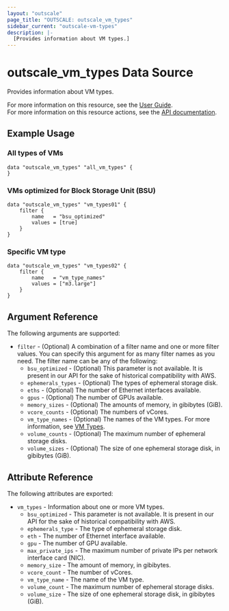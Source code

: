 ```yaml
---
layout: "outscale"
page_title: "OUTSCALE: outscale_vm_types"
sidebar_current: "outscale-vm-types"
description: |-
  [Provides information about VM types.]
---
```


# outscale_vm_types Data Source

Provides information about VM types.

For more information on this resource, see the [User Guide](https://docs.outscale.com/en/userguide/VM-Types.html).  
For more information on this resource actions, see the [API documentation](https://docs.outscale.com/api#readvmtypes).

## Example Usage

### All types of VMs
```hcl
data "outscale_vm_types" "all_vm_types" {
}
```

### VMs optimized for Block Storage Unit (BSU)
```hcl
data "outscale_vm_types" "vm_types01" {
    filter {
        name   = "bsu_optimized"
        values = [true]
    }
}
```

### Specific VM type
```hcl
data "outscale_vm_types" "vm_types02" {
    filter {
        name   = "vm_type_names"
        values = ["m3.large"]
    }
}
```

## Argument Reference

The following arguments are supported:

* `filter` - (Optional) A combination of a filter name and one or more filter values. You can specify this argument for as many filter names as you need. The filter name can be any of the following:
    * `bsu_optimized` - (Optional) This parameter is not available. It is present in our API for the sake of historical compatibility with AWS.
    * `ephemerals_types` - (Optional) The types of ephemeral storage disk.
    * `eths` - (Optional) The number of Ethernet interfaces available.
    * `gpus` - (Optional) The number of GPUs available.
    * `memory_sizes` - (Optional) The amounts of memory, in gibibytes (GiB).
    * `vcore_counts` - (Optional) The numbers of vCores.
    * `vm_type_names` - (Optional) The names of the VM types. For more information, see [VM Types](https://docs.outscale.com/en/userguide/VM-Types.html).
    * `volume_counts` - (Optional) The maximum number of ephemeral storage disks.
    * `volume_sizes` - (Optional) The size of one ephemeral storage disk, in gibibytes (GiB).

## Attribute Reference

The following attributes are exported:

* `vm_types` - Information about one or more VM types.
    * `bsu_optimized` - This parameter is not available. It is present in our API for the sake of historical compatibility with AWS.
    * `ephemerals_type` - The type of ephemeral storage disk.
    * `eth` - The number of Ethernet interface available.
    * `gpu` - The number of GPU available.
    * `max_private_ips` - The maximum number of private IPs per network interface card (NIC).
    * `memory_size` - The amount of memory, in gibibytes.
    * `vcore_count` - The number of vCores.
    * `vm_type_name` - The name of the VM type.
    * `volume_count` - The maximum number of ephemeral storage disks.
    * `volume_size` - The size of one ephemeral storage disk, in gibibytes (GiB).
